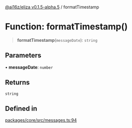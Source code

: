 [@ai16z/eliza v0.1.5-alpha.5](../index.md) / formatTimestamp

# Function: formatTimestamp()

> **formatTimestamp**(`messageDate`): `string`

## Parameters

• **messageDate**: `number`

## Returns

`string`

## Defined in

[packages/core/src/messages.ts:94](https://github.com/chefron/eliza/blob/main/packages/core/src/messages.ts#L94)
